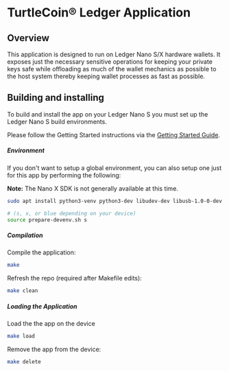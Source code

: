 # TurtleCoin® Ledger Application

## Overview

This application is designed to run on Ledger Nano S/X hardware wallets. It exposes just the necessary sensitive
operations for keeping your private keys safe while offloading as much of the wallet mechanics as possible to the
host system thereby keeping wallet processes as fast as possible.

## Building and installing

To build and install the app on your Ledger Nano S you must set up the Ledger Nano S build environments.

Please follow the Getting Started instructions via the
[Getting Started Guide](https://ledger.readthedocs.io/en/latest/userspace/getting_started.html).

##### Environment

If you don't want to setup a global environment, you can also setup one just for this app by performing the following:

**Note:** The Nano X SDK is not generally available at this time.

```bash
sudo apt install python3-venv python3-dev libudev-dev libusb-1.0-0-dev

# (s, x, or blue depending on your device)
source prepare-devenv.sh s
```

##### Compilation

Compile the application:
```bash
make
```

Refresh the repo (required after Makefile edits):
```bash
make clean
```

##### Loading the Application

Load the the app on the device

```bash
make load
```

Remove the app from the device:
```bash
make delete
```
